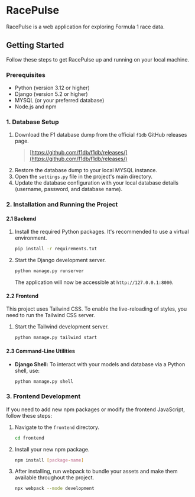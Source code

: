 # RacePulse

RacePulse is a web application for exploring Formula 1 race data.

## Getting Started

Follow these steps to get RacePulse up and running on your local machine.

### Prerequisites

* Python (version 3.12 or higher)
* Django (version 5.2 or higher)
* MYSQL (or your preferred database)
* Node.js and npm

### 1. Database Setup

1.  Download the F1 database dump from the official `f1db` GitHub releases page.
    > [https://github.com/f1db/f1db/releases/](https://github.com/f1db/f1db/releases/)
2.  Restore the database dump to your local MYSQL instance.
3.  Open the `settings.py` file in the project's main directory.
4.  Update the database configuration with your local database details (username, password, and database name).

### 2. Installation and Running the Project

#### 2.1 Backend

1.  Install the required Python packages. It's recommended to use a virtual environment.
    ```bash
    pip install -r requirements.txt
    ```
2.  Start the Django development server.
    ```bash
    python manage.py runserver
    ```
    The application will now be accessible at `http://127.0.0.1:8000`.

#### 2.2 Frontend

This project uses Tailwind CSS. To enable the live-reloading of styles, you need to run the Tailwind CSS server.

1.  Start the Tailwind development server.
    ```bash
    python manage.py tailwind start
    ```

#### 2.3 Command-Line Utilities

* **Django Shell:** To interact with your models and database via a Python shell, use:
    ```bash
    python manage.py shell
    ```

### 3. Frontend Development

If you need to add new npm packages or modify the frontend JavaScript, follow these steps:

1.  Navigate to the `frontend` directory.
    ```bash
    cd frontend
    ```
2.  Install your new npm package.
    ```bash
    npm install [package-name]
    ```
3.  After installing, run webpack to bundle your assets and make them available throughout the project.
    ```bash
    npx webpack --mode development
    ```
